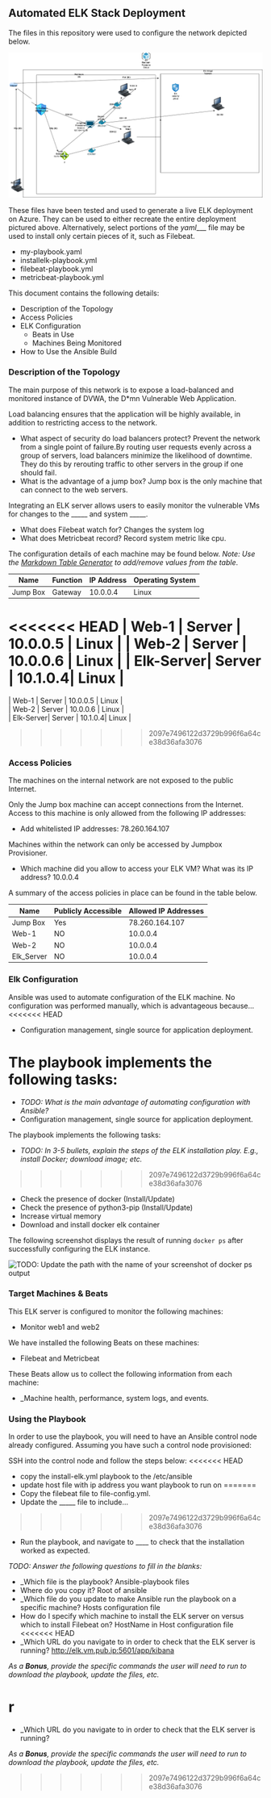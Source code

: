 ## Automated ELK Stack Deployment

The files in this repository were used to configure the network depicted below.

![](images/Week_12_Drawing.png)

These files have been tested and used to generate a live ELK deployment on Azure. They can be used to either recreate the entire deployment pictured above. Alternatively, select portions of the _yaml____ file may be used to install only certain pieces of it, such as Filebeat.

  - my-playbook.yaml 
  - installelk-playbook.yml
  - filebeat-playbook.yml 
  - metricbeat-playbook.yml

This document contains the following details:
- Description of the Topology
- Access Policies
- ELK Configuration
  - Beats in Use
  - Machines Being Monitored
- How to Use the Ansible Build


### Description of the Topology

The main purpose of this network is to expose a load-balanced and monitored instance of DVWA, the D*mn Vulnerable Web Application.

Load balancing ensures that the application will be highly available, in addition to restricting access to the network.
- What aspect of security do load balancers protect? Prevent the network from a single point of failure.By routing user requests evenly across a group of servers, load balancers minimize the likelihood of downtime. They do this by rerouting traffic to other servers in the group if one should fail.
-  What is the advantage of a jump box? Jump box is the only machine that can connect to the web servers.

Integrating an ELK server allows users to easily monitor the vulnerable VMs for changes to the _____ and system _____.
- What does Filebeat watch for? Changes the system log
- What does Metricbeat record? Record system metric like cpu.

The configuration details of each machine may be found below.
_Note: Use the [Markdown Table Generator](http://www.tablesgenerator.com/markdown_tables) to add/remove values from the table_.

| Name     | Function | IP Address | Operating System |
|----------|----------|------------|------------------|
| Jump Box | Gateway  | 10.0.0.4   | Linux            |
<<<<<<< HEAD
| Web-1   |  Server   | 10.0.0.5   | Linux      |
| Web-2    | Server   |  10.0.0.6    | Linux           |
| Elk-Server| Server   | 10.1.0.4|  Linux           |
=======
| Web-1   |  Server   | 10.0.0.5   | Linux      |      
| Web-2    | Server   |  10.0.0.6    | Linux           |                  
| Elk-Server| Server   | 10.1.0.4|  Linux           |                  
>>>>>>> 2097e7496122d3729b996f6a64ce38d36afa3076

### Access Policies

The machines on the internal network are not exposed to the public Internet. 

Only the Jump box machine can accept connections from the Internet. Access to this machine is only allowed from the following IP addresses:
- Add whitelisted IP addresses: 78.260.164.107

Machines within the network can only be accessed by Jumpbox Provisioner.
- Which machine did you allow to access your ELK VM? What was its IP address? 10.0.0.4

A summary of the access policies in place can be found in the table below.

| Name     | Publicly Accessible | Allowed IP Addresses |
|----------|---------------------|----------------------|
| Jump Box | Yes              |  78.260.164.107|
| Web-1    | NO                    | 10.0.0.4                     |
| Web-2    |   NO |10.0.0.4 |
| Elk_Server|    NO                 |10.0.0.4|

### Elk Configuration

Ansible was used to automate configuration of the ELK machine. No configuration was performed manually, which is advantageous because...
<<<<<<< HEAD
- Configuration management, single source for application deployment.

The playbook implements the following tasks:
=======
- _TODO: What is the main advantage of automating configuration with Ansible?_
- Configuration management, single source for application deployment.

The playbook implements the following tasks:
- _TODO: In 3-5 bullets, explain the steps of the ELK installation play. E.g., install Docker; download image; etc._
>>>>>>> 2097e7496122d3729b996f6a64ce38d36afa3076
- Check the presence of docker (Install/Update)
- Check the presence of python3-pip (Install/Update)
- Increase virtual memory
- Download and install docker elk container

The following screenshot displays the result of running `docker ps` after successfully configuring the ELK instance.

![TODO: Update the path with the name of your screenshot of docker ps output](Images/docker_ps_output.png)

### Target Machines & Beats
This ELK server is configured to monitor the following machines:
- Monitor web1 and web2

We have installed the following Beats on these machines:
- Filebeat and Metricbeat

These Beats allow us to collect the following information from each machine:
- _Machine health, performance, system logs, and events.

### Using the Playbook
In order to use the playbook, you will need to have an Ansible control node already configured. Assuming you have such a control node provisioned: 

SSH into the control node and follow the steps below:
<<<<<<< HEAD
- copy the install-elk.yml playbook to the /etc/ansible
- update host file with ip address you want playbook to run on
=======
- Copy the filebeat file to file-config.yml.
- Update the _____ file to include...
>>>>>>> 2097e7496122d3729b996f6a64ce38d36afa3076
- Run the playbook, and navigate to ____ to check that the installation worked as expected.

_TODO: Answer the following questions to fill in the blanks:_
- _Which file is the playbook? Ansible-playbook files 
- Where do you copy it? Root of ansible
- _Which file do you update to make Ansible run the playbook on a specific machine? Hosts configuration file
-  How do I specify which machine to install the ELK server on versus which to install Filebeat on? HostName in Host configuration file
<<<<<<< HEAD
- _Which URL do you navigate to in order to check that the ELK server is running? http://elk.vm.pub.ip:5601/app/kibana

_As a **Bonus**, provide the specific commands the user will need to run to download the playbook, update the files, etc._

r
=======
- _Which URL do you navigate to in order to check that the ELK server is running?

_As a **Bonus**, provide the specific commands the user will need to run to download the playbook, update the files, etc._
>>>>>>> 2097e7496122d3729b996f6a64ce38d36afa3076
